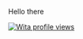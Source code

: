 Hello there

[![Wita profile views](https://u8views.com/api/v1/github/profiles/126888997/views/day-week-month-total-count.svg)](https://u8views.com/github/Wita-Shchurko)
